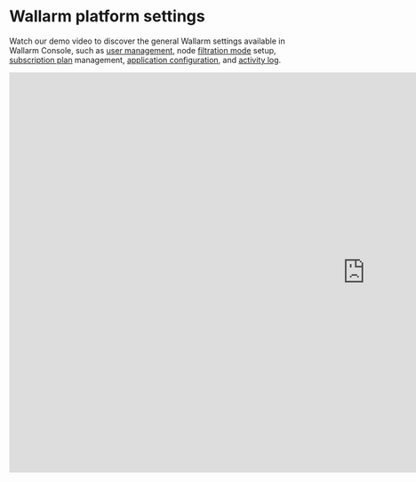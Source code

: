 # Wallarm platform settings

<!-- ## Protecting applications against OWASP Top 10

<div class="video-wrapper">
  <iframe width="1280" height="720" src="https://www.youtube.com/embed/27CBsTQUE-Q" frameborder="0" allow="accelerometer; autoplay; encrypted-media; gyroscope; picture-in-picture" allowfullscreen></iframe>
</div>

**Related documentation articles**

* [The list of attacks and vulnerabilities detected by Wallarm](../attacks-vulns-list.md)
* [How Wallarm detects vulnerabilities in applications](../about-wallarm/detecting-vulnerabilities.md)

## Wallarm Console features overview

<div class="video-wrapper">
  <iframe width="1280" height="720" src="https://www.youtube.com/embed/R8v9npJAXSo" frameborder="0" allow="accelerometer; autoplay; encrypted-media; gyroscope; picture-in-picture" allowfullscreen></iframe>
</div>

**Related documentation articles**

* [Documentation for Wallarm Console sections](../user-guides/user-intro.md) -->

Watch our demo video to discover the general Wallarm settings available in Wallarm Console, such as [user management](../user-guides/settings/users.md), node [filtration mode](../admin-en/configure-wallarm-mode.md#general-filtration-mode) setup, [subscription plan](../about-wallarm/subscription-plans.md) management, [application configuration](../user-guides/settings/applications.md), and [activity log](../user-guides/settings/audit-log.md).

<div class="video-wrapper">
  <iframe width="1280" height="720" src="https://www.youtube.com/embed/8kPa1EsQFaQ" frameborder="0" allow="accelerometer; autoplay; encrypted-media; gyroscope; picture-in-picture" allowfullscreen></iframe>
</div>
